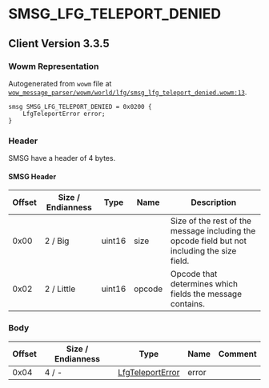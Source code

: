 # SMSG_LFG_TELEPORT_DENIED

## Client Version 3.3.5

### Wowm Representation

Autogenerated from `wowm` file at [`wow_message_parser/wowm/world/lfg/smsg_lfg_teleport_denied.wowm:13`](https://github.com/gtker/wow_messages/tree/main/wow_message_parser/wowm/world/lfg/smsg_lfg_teleport_denied.wowm#L13).
```rust,ignore
smsg SMSG_LFG_TELEPORT_DENIED = 0x0200 {
    LfgTeleportError error;
}
```
### Header

SMSG have a header of 4 bytes.

#### SMSG Header

| Offset | Size / Endianness | Type   | Name   | Description |
| ------ | ----------------- | ------ | ------ | ----------- |
| 0x00   | 2 / Big           | uint16 | size   | Size of the rest of the message including the opcode field but not including the size field.|
| 0x02   | 2 / Little        | uint16 | opcode | Opcode that determines which fields the message contains.|

### Body

| Offset | Size / Endianness | Type | Name | Comment |
| ------ | ----------------- | ---- | ---- | ------- |
| 0x04 | 4 / - | [LfgTeleportError](lfgteleporterror.md) | error |  |

